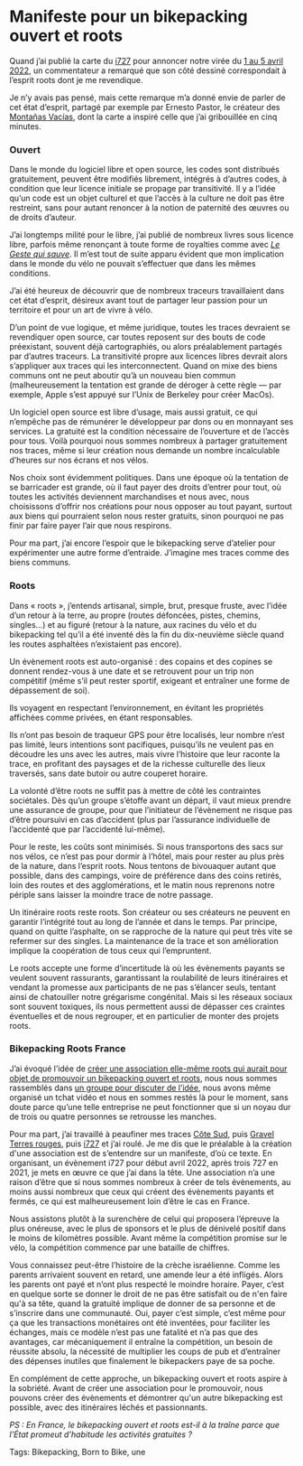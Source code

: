 # Manifeste pour un bikepacking ouvert et roots

Quand j’ai publié la carte du [i727](https://tcrouzet.com/i727) pour annoncer notre virée du [1 au 5 avril 2022](https://www.facebook.com/events/410002283844207/), un commentateur a remarqué que son côté dessiné correspondait à l’esprit roots dont je me revendique.

Je n’y avais pas pensé, mais cette remarque m’a donné envie de parler de cet état d’esprit, partagé par exemple par Ernesto Pastor, le créateur des [Montañas Vacías](https://montanasvacias.com/), dont la carte a inspiré celle que j’ai gribouillée en cinq minutes.

### Ouvert

Dans le monde du logiciel libre et open source, les codes sont distribués gratuitement, peuvent être modifiés librement, intégrés à d’autres codes, à condition que leur licence initiale se propage par transitivité. Il y a l’idée qu’un code est un objet culturel et que l’accès à la culture ne doit pas être restreint, sans pour autant renoncer à la notion de paternité des œuvres ou de droits d’auteur.

J’ai longtemps milité pour le libre, j’ai publié de nombreux livres sous licence libre, parfois même renonçant à toute forme de royalties comme avec [*Le Geste qui sauve*](https://tcrouzet.com/le-geste-qui-sauve/). Il m’est tout de suite apparu évident que mon implication dans le monde du vélo ne pouvait s’effectuer que dans les mêmes conditions.

J’ai été heureux de découvrir que de nombreux traceurs travaillaient dans cet état d’esprit, désireux avant tout de partager leur passion pour un territoire et pour un art de vivre à vélo.

D’un point de vue logique, et même juridique, toutes les traces devraient se revendiquer open source, car toutes reposent sur des bouts de code préexistant, souvent déjà cartographiés, ou alors préalablement partagés par d’autres traceurs. La transitivité propre aux licences libres devrait alors s’appliquer aux traces qui les interconnectent. Quand on mixe des biens communs ont ne peut aboutir qu’à un nouveau bien commun (malheureusement la tentation est grande de déroger à cette règle — par exemple, Apple s’est appuyé sur l’Unix de Berkeley pour créer MacOs).

Un logiciel open source est libre d’usage, mais aussi gratuit, ce qui n’empêche pas de rémunérer le développeur par dons ou en monnayant ses services. La gratuité est la condition nécessaire de l’ouverture et de l’accès pour tous. Voilà pourquoi nous sommes nombreux à partager gratuitement nos traces, même si leur création nous demande un nombre incalculable d’heures sur nos écrans et nos vélos.

Nos choix sont évidemment politiques. Dans une époque où la tentation de se barricader est grande, où il faut payer des droits d’entrer pour tout, où toutes les activités deviennent marchandises et nous avec, nous choisissons d’offrir nos créations pour nous opposer au tout payant, surtout aux biens qui pourraient selon nous rester gratuits, sinon pourquoi ne pas finir par faire payer l’air que nous respirons.

Pour ma part, j’ai encore l’espoir que le bikepacking serve d’atelier pour expérimenter une autre forme d’entraide. J’imagine mes traces comme des biens communs.

### Roots

Dans « roots », j’entends artisanal, simple, brut, presque fruste, avec l’idée d’un retour à la terre, au propre (routes défoncées, pistes, chemins, singles…) et au figuré (retour à la nature, aux racines du vélo et du bikepacking tel qu’il a été inventé dès la fin du dix-neuvième siècle quand les routes asphaltées n’existaient pas encore).

Un évènement roots est auto-organisé : des copains et des copines se donnent rendez-vous à une date et se retrouvent pour un trip non compétitif (même s’il peut rester sportif, exigeant et entraîner une forme de dépassement de soi).

Ils voyagent en respectant l’environnement, en évitant les propriétés affichées comme privées, en étant responsables.

Ils n’ont pas besoin de traqueur GPS pour être localisés, leur nombre n’est pas limité, leurs intentions sont pacifiques, puisqu’ils ne veulent pas en découdre les uns avec les autres, mais vivre l’histoire que leur raconte la trace, en profitant des paysages et de la richesse culturelle des lieux traversés, sans date butoir ou autre couperet horaire.

La volonté d’être roots ne suffit pas à mettre de côté les contraintes sociétales. Dès qu’un groupe s’étoffe avant un départ, il vaut mieux prendre une assurance de groupe, pour que l’initiateur de l’évènement ne risque pas d’être poursuivi en cas d’accident (plus par l’assurance individuelle de l’accidenté que par l’accidenté lui-même).

Pour le reste, les coûts sont minimisés. Si nous transportons des sacs sur nos vélos, ce n’est pas pour dormir à l’hôtel, mais pour rester au plus près de la nature, dans l’esprit roots. Nous tentons de bivouaquer autant que possible, dans des campings, voire de préférence dans des coins retirés, loin des routes et des agglomérations, et le matin nous reprenons notre périple sans laisser la moindre trace de notre passage.

Un itinéraire roots reste roots. Son créateur ou ses créateurs ne peuvent en garantir l’intégrité tout au long de l’année et dans le temps. Par principe, quand on quitte l’asphalte, on se rapproche de la nature qui peut très vite se refermer sur des singles. La maintenance de la trace et son amélioration implique la coopération de tous ceux qui l’empruntent.

Le roots accepte une forme d’incertitude là où les évènements payants se veulent souvent rassurants, garantissant la roulabilité de leurs itinéraires et vendant la promesse aux participants de ne pas s’élancer seuls, tentant ainsi de chatouiller notre grégarisme congénital. Mais si les réseaux sociaux sont souvent toxiques, ils nous permettent aussi de dépasser ces craintes éventuelles et de nous regrouper, et en particulier de monter des projets roots.

### Bikepacking Roots France

J’ai évoqué l’idée de [créer une association elle-même roots qui aurait pour objet de promouvoir un bikepacking ouvert et roots](https://tcrouzet.com/2022/01/02/backpacking-roots-france/?swcfpc=1), nous nous sommes rassemblés dans [un groupe pour discuter de l’idée](https://www.facebook.com/groups/bikepackingrootsfrance/), nous avons même organisé un tchat vidéo et nous en sommes restés là pour le moment, sans doute parce qu’une telle entreprise ne peut fonctionner que si un noyau dur de trois ou quatre personnes se retrousse les manches.

Pour ma part, j’ai travaillé à peaufiner mes traces [Côte Sud](https://www.utagawavtt.com/randonnee-vtt-gps/De-Cerbere-a-Sete-36008), puis [Gravel Terres rouges](https://tcrouzet.com/gravel-terres-rouges/?swcfpc=1), puis [i727](https://tcrouzet.com/i727) et j’ai roulé. Je me dis que le préalable à la création d'une association est de s’entendre sur un manifeste, d’où ce texte. En organisant, un évènement i727 pour début avril 2022, après trois 727 en 2021, je mets en œuvre ce que j’ai dans la tête. Une association n’a une raison d’être que si nous sommes nombreux à créer de tels évènements, au moins aussi nombreux que ceux qui créent des évènements payants et fermés, ce qui est malheureusement loin d’être le cas en France.

Nous assistons plutôt à la surenchère de celui qui proposera l’épreuve la plus onéreuse, avec le plus de sponsors et le plus de dénivelé positif dans le moins de kilomètres possible. Avant même la compétition promise sur le vélo, la compétition commence par une bataille de chiffres.

Vous connaissez peut-être l’histoire de la crèche israélienne. Comme les parents arrivaient souvent en retard, une amende leur a été infligés. Alors les parents ont payé et n’ont plus respecté le moindre horaire. Payer, c’est en quelque sorte se donner le droit de ne pas être satisfait ou de n'en faire qu'à sa tête, quand la gratuité implique de donner de sa personne et de s’inscrire dans une communauté. Oui, payer c’est simple, c’est même pour ça que les transactions monétaires ont été inventées, pour faciliter les échanges, mais ce modèle n’est pas une fatalité et n’a pas que des avantages, car mécaniquement il entraîne la compétition, un besoin de réussite absolu, la nécessité de multiplier les coups de pub et d’entraîner des dépenses inutiles que finalement le bikepackers paye de sa poche.

En complément de cette approche, un bikepacking ouvert et roots aspire à la sobriété. Avant de créer une association pour le promouvoir, nous pouvons créer des évènements et démontrer qu'un autre bikepacking est possible, avec des itinéraires léchés et passionnants.

*PS : En France, le bikepacking ouvert et roots est-il à la traîne parce que l'État promeut d'habitude les activités gratuites ?*

Tags: Bikepacking, Born to Bike, une
